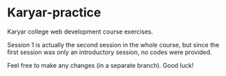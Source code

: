 # Karyar-practice
Karyar college web development course exercises.

Session 1 is actually the second session in the whole course, 
but since the first session was only an introductory session, no codes were provided.

Feel free to make any changes (in a separate branch).
Good luck!
